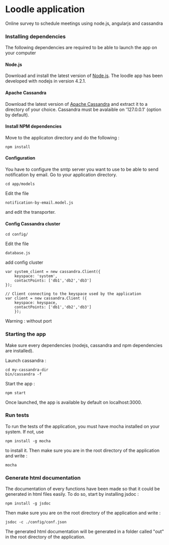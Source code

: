 # Loodle application

Online survey to schedule meetings using node.js, angularjs and cassandra

### Installing dependencies

The following dependencies are required to be able to launch the app on your computer

#### Node.js

Download and install the latest version of [Node.js](http://nodejs.org/). The loodle app has been developed with nodejs in version 4.2.1.

#### Apache Cassandra

Download the latest version of [Apache Cassandra](http://cassandra.apache.org/download/) and extract it to a directory of your choice. Cassandra must be avalaible on '127.0.0.1' (option by default).

#### Install NPM dependencies

Move to the applicaton directory and do the following :

```
npm install
```

#### Configuration

You have to configure the smtp server you want to use to be able to send notification by email. Go to your application directory.

```
cd app/models
```

Edit the file 

```
notification-by-email.model.js
```

and edit the transporter.

#### Config Cassandra cluster
```
cd config/
```
Edit the file
```
database.js
```
add config cluster
```
var system_client = new cassandra.Client({
	keyspace: 'system',
	contactPoints: ['db1','db2','db3']
});

// Client connecting to the keyspace used by the application
var client = new cassandra.Client ({
	keyspace: keyspace,
	contactPoints: ['db1','db2','db3']
	});
```
Warning : without port 


### Starting the app

Make sure every dependencies (nodejs, cassandra and npm dependencies are installed).

Launch cassandra :

```
cd my-cassandra-dir
bin/cassandra -f
```

Start the app :

```
npm start
```

Once launched, the app is available by default on localhost:3000.

### Run tests

To run the tests of the application, you must have mocha installed on your system. If not, use

```
npm install -g mocha
```

to install it.
Then make sure you are in the root directory of the application and write :

```
mocha
```

### Generate html documentation

The documentation of every functions have been made so that it could be generated in html files easily. To do so, start by installing jsdoc :

```
npm install -g jsdoc
```

Then make sure you are on the root directory of the application and write :

```
jsdoc -c ./config/conf.json
```

The generated html documentation will be generated in a folder called "out" in the root directory of the application.